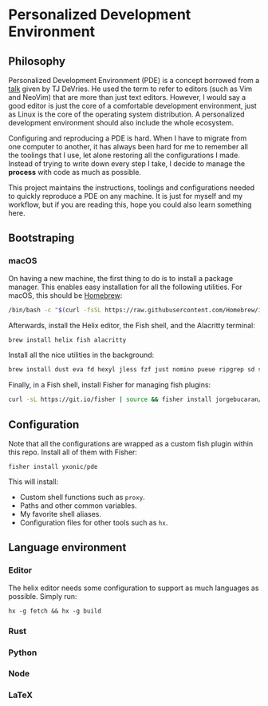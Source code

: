 # Personalized Development Environment

## Philosophy

Personalized Development Environment (PDE) is a concept borrowed from a [talk](https://www.youtube.com/watch?v=IK_-C0GXfjo) given by TJ DeVries. He used the term to refer to editors (such as Vim and NeoVim) that are more than just text editors. However, I would say a good editor is just the core of a comfortable development environment, just as Linux is the core of the operating system distribution. A personalized development environment should also include the whole ecosystem.

Configuring and reproducing a PDE is hard. When I have to migrate from one computer to another, it has always been hard for me to remember all the toolings that I use, let alone restoring all the configurations I made. Instead of trying to write down every step I take, I decide to manage the **process** with code as much as possible.

This project maintains the instructions, toolings and configurations needed to quickly reproduce a PDE on any machine. It is just for myself and my workflow, but if you are reading this, hope you could also learn something here.

## Bootstraping

### macOS

On having a new machine, the first thing to do is to install a package manager. This enables easy installation for all the following utilities. For macOS, this should be [Homebrew](https://brew.sh/):

```bash
/bin/bash -c "$(curl -fsSL https://raw.githubusercontent.com/Homebrew/install/HEAD/install.sh)"
```

Afterwards, install the Helix editor, the Fish shell, and the Alacritty terminal:

```bash
brew install helix fish alacritty
```

Install all the nice utilities in the background:
```bash
brew install dust eva fd hexyl jless fzf just nomino pueue ripgrep sd starship tealdeer tokei zoxide
```

Finally, in a Fish shell, install Fisher for managing fish plugins:

```bash
curl -sL https://git.io/fisher | source && fisher install jorgebucaran/fisher
```

## Configuration

Note that all the configurations are wrapped as a custom fish plugin within this repo. Install all of them with Fisher:

```fish
fisher install yxonic/pde
```

This will install:

- Custom shell functions such as `proxy`.
- Paths and other common variables.
- My favorite shell aliases.
- Configuration files for other tools such as `hx`.

## Language environment

### Editor

The helix editor needs some configuration to support as much languages as possible. Simply run:

```fish
hx -g fetch && hx -g build
```

### Rust

### Python

### Node

### LaTeX
